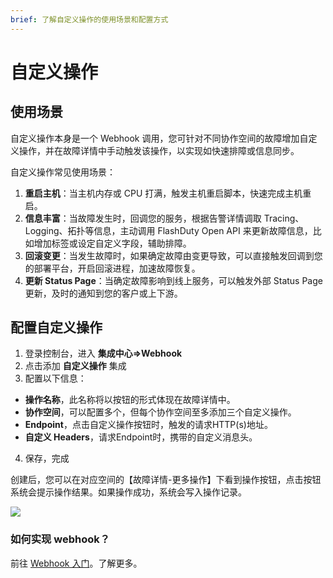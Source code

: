 ```yaml
---
brief: 了解自定义操作的使用场景和配置方式
---
```


# 自定义操作

## 使用场景

自定义操作本身是一个 Webhook 调用，您可针对不同协作空间的故障增加自定义操作，并在故障详情中手动触发该操作，以实现如快速排障或信息同步。

自定义操作常见使用场景：
1. **重启主机**：当主机内存或 CPU 打满，触发主机重启脚本，快速完成主机重启。
2. **信息丰富**：当故障发生时，回调您的服务，根据告警详情调取 Tracing、Logging、拓扑等信息，主动调用 FlashDuty Open API 来更新故障信息，比如增加标签或设定自定义字段，辅助排障。
3. **回滚变更**：当发生故障时，如果确定故障由变更导致，可以直接触发回调到您的部署平台，开启回滚进程，加速故障恢复。
4. **更新 Status Page**：当确定故障影响到线上服务，可以触发外部 Status Page 更新，及时的通知到您的客户或上下游。

## 配置自定义操作

1. 登录控制台，进入 **集成中心=>Webhook**
2. 点击添加 **自定义操作** 集成
3. 配置以下信息：
- **操作名称**，此名称将以按钮的形式体现在故障详情中。
- **协作空间**，可以配置多个，但每个协作空间至多添加三个自定义操作。
- **Endpoint**，点击自定义操作按钮时，触发的请求HTTP(s)地址。
- **自定义 Headers**，请求Endpoint时，携带的自定义消息头。
4. 保存，完成

创建后，您可以在对应空间的【故障详情-更多操作】下看到操作按钮，点击按钮系统会提示操作结果。如果操作成功，系统会写入操作记录。

![](https://fcdoc.github.io/img/zh/flashduty/alter/custom_actions/1.avif)

### 如何实现 webhook？

前往 [Webhook 入门](https://developer.flashcat.cloud/doc-2996930)。了解更多。